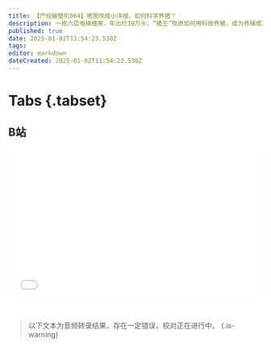 ```yaml
---
title: 【产经破壁机064】猪圈改成小洋楼，如何科学养猪？
description: 一栋六层电梯楼房，年出栏10万头，“猪王”牧原如何用科技养猪，成为养殖成本最低的上市猪企？【产经破壁机064】
published: true
date: 2025-01-02T11:54:23.530Z
tags: 
editor: markdown
dateCreated: 2025-01-02T11:54:23.530Z
---
```


# Tabs {.tabset}

## B站

<div style="position: relative; padding: 30% 45%;">
<iframe style="position: absolute; width: 100%; height: 100%; left: 0; top: 0;" src="//player.bilibili.com/player.html?&bvid=BV1k36BYnEQE&page=1&as_wide=1&high_quality=1&danmaku=1&autoplay=0" scrolling="no" border="0" frameborder="no" framespacing="0" allowfullscreen="true"></iframe>
</div>


#

> 以下文本为音频转录结果，存在一定错误，校对正在进行中。
{.is-warning}